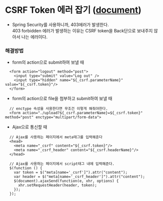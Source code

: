 # CSRF Token 에러 잡기 ([document](https://docs.spring.io/autorepo/docs/spring-security/3.2.0.CI-SNAPSHOT/reference/html/csrf.html))
  - Spring Security를 사용하니까, 403에러가 발생한다.<br>
    403 forbidden 에러가 발생하는 이유는 CSRF token을 Back단으로 보내주지 않아서 나는 에러이다.<br>

### 해결방법
  - form의 action으로 submit하여 보낼 때
```
  <form action="logout" method="post">
    <input type="submit" value="Log out" />
    <input type="hidden" name="${_csrf.parameterName}" value="${_csrf.token}"/>
  </form>
```
  - form의 action으로 file을 첨부하고 submit하여 보낼 때
```
  // enctype 속성을 사용한다면 무조건 이렇게 해줘야한다.
  <form action="./upload?${_csrf.parameterName}=${_csrf.token}" method="post" enctype="multipart/form-data">
```
  - Ajax으로 통신할 때
```
  // Ajax를 사용하는 페이지에서 meta태그를 입력해준다
  <head>
    <meta name="_csrf" content="${_csrf.token}"/>
    <meta name="_csrf_header" content="${_csrf.headerName}"/>
  </head>

  // Ajax를 사용하는 페이지에서 script태그 내에 입력해준다.
  $(function () {
    var token = $("meta[name='_csrf']").attr("content");
    var header = $("meta[name='_csrf_header']").attr("content");
    $(document).ajaxSend(function(e, xhr, options) {
      xhr.setRequestHeader(header, token);
    });
  });
```
